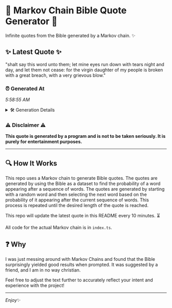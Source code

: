 # 📖 Markov Chain Bible Quote Generator 📖

Infinite quotes from the Bible generated by a Markov chain. ✨

## ✨ Latest Quote ✨
"shalt say this word unto them; let mine eyes run down with tears night and day, and let them not cease: for the virgin daughter of my people is broken with a great breach, with a very grievous blow."

### ⏰ Generated At
*5:58:55 AM*

<details>
    <summary>🛠️ Generation Details</summary>
    <p>
        <strong>🌱 Seed:</strong> shalt<br>
        <strong>🔄 Iterations:</strong> 38<br>
        <strong>📜 Context History:</strong><br>[ shalt ]: say<br>[ shalt, say ]: this<br>[ shalt, say, this ]: word<br>[ shalt, say, this, word ]: unto<br>[ shalt, say, this, word, unto ]: them;<br>[ shalt, say, this, word, unto, them; ]: let<br>[ say, this, word, unto, them;, let ]: mine<br>[ this, word, unto, them;, let, mine ]: eyes<br>[ word, unto, them;, let, mine, eyes ]: run<br>[ unto, them;, let, mine, eyes, run ]: down<br>[ them;, let, mine, eyes, run, down ]: with<br>[ let, mine, eyes, run, down, with ]: tears<br>[ mine, eyes, run, down, with, tears ]: night<br>[ eyes, run, down, with, tears, night ]: and<br>[ run, down, with, tears, night, and ]: day,<br>[ down, with, tears, night, and, day, ]: and<br>[ with, tears, night, and, day,, and ]: let<br>[ tears, night, and, day,, and, let ]: them<br>[ night, and, day,, and, let, them ]: not<br>[ and, day,, and, let, them, not ]: cease:<br>[ day,, and, let, them, not, cease: ]: for<br>[ and, let, them, not, cease:, for ]: the<br>[ let, them, not, cease:, for, the ]: virgin<br>[ them, not, cease:, for, the, virgin ]: daughter<br>[ not, cease:, for, the, virgin, daughter ]: of<br>[ cease:, for, the, virgin, daughter, of ]: my<br>[ for, the, virgin, daughter, of, my ]: people<br>[ the, virgin, daughter, of, my, people ]: is<br>[ virgin, daughter, of, my, people, is ]: broken<br>[ daughter, of, my, people, is, broken ]: with<br>[ of, my, people, is, broken, with ]: a<br>[ my, people, is, broken, with, a ]: great<br>[ people, is, broken, with, a, great ]: breach,<br>[ is, broken, with, a, great, breach, ]: with<br>[ broken, with, a, great, breach,, with ]: a<br>[ with, a, great, breach,, with, a ]: very<br>[ a, great, breach,, with, a, very ]: grievous<br>[ great, breach,, with, a, very, grievous ]: blow.<br>
    </p>
</details>

### ⚠️ Disclaimer ⚠️
**This quote is generated by a program and is not to be taken seriously. It is purely for entertainment purposes.**

---

## 🔍 How It Works

This repo uses a Markov chain to generate Bible quotes. The quotes are generated by using the Bible as a dataset to find the probability of a word appearing after a sequence of words. The quotes are generated by starting with a random word and then selecting the next word based on the probability of it appearing after the current sequence of words. This process is repeated until the desired length of the quote is reached.

This repo will update the latest quote in this README every 10 minutes. ⏳

All code for the actual Markov chain is in `index.ts`.

## ❓ Why

I was just messing around with Markov Chains and found that the Bible surprisingly yielded good results when prompted. 
It was suggested by a friend, and I am in no way christian.

Feel free to adjust the text further to accurately reflect your intent and experience with the project!

---

*Enjoy*✨
